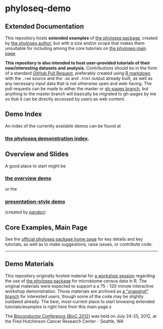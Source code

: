 phyloseq-demo
=============

## Extended Documentation

This repository hosts **extended examples** of [the phyloseq package](http://joey711.github.com/phyloseq/), created by [the phyloseq author](https://people.stanford.edu/mcmurdie/), but with a size and/or scope that makes them unsuitable for including among the core tutorials on [the phyloseq main page](http://joey711.github.com/phyloseq/).

**This repository is also intended to host user-provided tutorials of their new/interesting datasets and analysis**. Contributions should be in the form of a standard [GitHub Pull Request](https://help.github.com/articles/using-pull-requests), preferably created using [R markdown](http://www.rstudio.com/ide/docs/r_markdown) with the `.rmd` source and the `.md` and `.html` output already built, as well as any necessary input data that is not otherwise open and web-facing. The pull requests can be made to either the master or [gh-pages branch](https://help.github.com/articles/creating-pages-with-the-automatic-generator), but anything to the master branch will basically be migrated to gh-pages by me so that it can be directly accessed by users as web content.

## Demo Index

An index of the currently available demos can be found at

### [the phyloseq demonstration index](demo-index.html).

## Overview and Slides

A good place to start might be

### [the overview demo](phyloseq-demo.html)
or the 
### [presentation-style demo](phyloseq-demo-slides.html)
(created by [pandoc](http://johnmacfarlane.net/pandoc/))

## Core Examples, Main Page

See the [official phyloseq package home page](http://joey711.github.com/phyloseq/) for key details and key tutorials, as well as to make suggestions, raise issues, or contribute code.



---
## Demo Materials

This repository originally hosted material for [a workshop session](https://secure.bioconductor.org/BioC2012/labs.php) regarding the use of [the phyloseq package](http://joey711.github.com/phyloseq/) for microbiome census data in R. The original materials were expected to support a a 75 - 120 minute interactive workshop demonstration. Those materials are archived as [a "snapshot" branch](https://github.com/joey711/phyloseq-demo/tree/phyloseq-demo-snapshot) for interested users, though some of the code may be slightly outdated already. The best, most-current place to start browsing extended tutorials/examples is right here from this main page.s

The [Bioconductor Conference (BioC 2012)](https://secure.bioconductor.org/BioC2012/) was held on July 24-25, 2012, at the Fred Hutchinson Cancer Research Center - Seattle, WA






